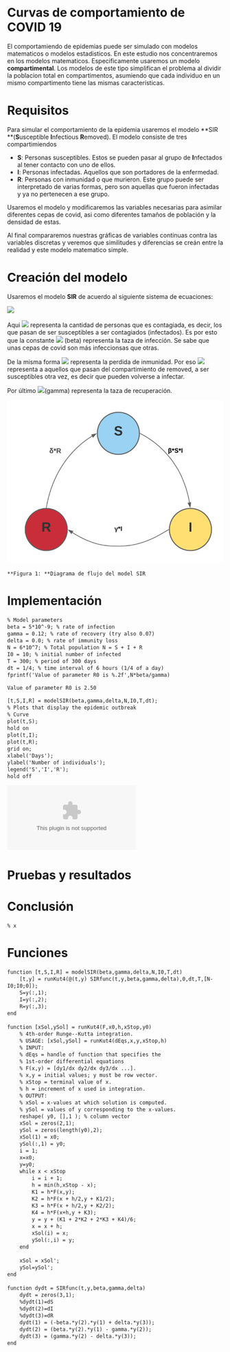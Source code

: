 # Curvas de comportamiento de COVID 19


El comportamiendo de epidemias puede ser simulado con modelos matematicos o modelos estadisticos. En este estudio nos concentraremos en los modelos matematicos. Especificamente usaremos un modelo **compartimental**. Los modelos de este tipo simplifican el problema al dividir la poblacion total en compartimentos, asumiendo que cada individuo en un mismo compartimento tiene las mismas características.


# Requisitos


Para simular el comportamiento de la epidemia usaremos el modelo **SIR **(**S**usceptible **I**nfectious **R**emoved). El modelo consiste de tres compartimiendos



   -  **S**: Personas susceptibles. Estos se pueden pasar al grupo de **I**nfectados al tener contacto con uno de ellos. 
   -  **I**: Personas infectadas. Aquellos que son portadores de la enfermedad. 
   -  **R**: Personas con inmunidad o que murieron. Este grupo puede ser interpretado de varias formas, pero son aquellas que fueron infectadas y ya no pertenecen a ese grupo. 



Usaremos el modelo y modificaremos las variables necesarias para asimilar diferentes cepas de covid, asi como diferentes tamaños de población y la densidad de estas.




Al final compararemos nuestras gráficas de variables continuas contra las variables discretas y veremos que similitudes y diferencias se creán entre la realidad y este modelo matematico simple.


# Creación del modelo


Usaremos el modelo **SIR** de acuerdo al siguiente sistema de ecuaciones:



<img src="https://latex.codecogs.com/gif.latex?\begin{array}{l}&space;\frac{\mathrm{dS}}{\mathrm{dt}}=-\beta&space;\cdot&space;\mathrm{S}\cdot&space;\mathrm{I}+\delta&space;\cdot&space;\mathrm{R}\\&space;\frac{\mathrm{dI}}{\mathrm{dt}}=\beta&space;\cdot&space;\mathrm{S}\cdot&space;\mathrm{I}-\gamma&space;\cdot&space;\mathrm{I}\\&space;\frac{\mathrm{dR}}{\mathrm{dt}}=\gamma&space;\cdot&space;\mathrm{I}-\delta&space;\cdot&space;\mathrm{R}&space;\end{array}"/>



Aqui <img src="https://latex.codecogs.com/gif.latex?\inline&space;\beta&space;\cdot&space;\mathrm{S}\cdot&space;\mathrm{I}"/> representa la cantidad de personas que es contagiada, es decir, los que pasan de ser susceptibles a ser contagiados (infectados). Es por esto que la constante <img src="https://latex.codecogs.com/gif.latex?\inline&space;\beta"/> (beta) representa la taza de infección. Se sabe que unas cepas de covid son más infeccionsas que otras.




De la misma forma <img src="https://latex.codecogs.com/gif.latex?\inline&space;\delta"/> representa la perdida de inmunidad. Por eso <img src="https://latex.codecogs.com/gif.latex?\inline&space;\delta&space;\cdot&space;\mathrm{R}"/> representa a aquellos que pasan del compartimiento de removed, a ser susceptibles otra vez, es decir que pueden volverse a infectar.




Por último <img src="https://latex.codecogs.com/gif.latex?\inline&space;\gamma"/>(gamma) representa la taza de recuperación.




![image_0.png](README_images/image_0.png)




    **Figura 1: **Diagrama de flujo del model SIR


  
# Implementación

```matlab:Code
% Model parameters
beta = 5*10^-9; % rate of infection
gamma = 0.12; % rate of recovery (try also 0.07)
delta = 0.0; % rate of immunity loss
N = 6*10^7; % Total population N = S + I + R
I0 = 10; % initial number of infected
T = 300; % period of 300 days
dt = 1/4; % time interval of 6 hours (1/4 of a day)
fprintf('Value of parameter R0 is %.2f',N*beta/gamma)
```


```text:Output
Value of parameter R0 is 2.50
```


```matlab:Code
[t,S,I,R] = modelSIR(beta,gamma,delta,N,I0,T,dt);
% Plots that display the epidemic outbreak
% Curve
plot(t,S); 
hold on
plot(t,I); 
plot(t,R); 
grid on;
xlabel('Days'); 
ylabel('Number of individuals');
legend('S','I','R');
hold off
```


![figure_0.eps](README_images/figure_0.eps)

# Pruebas y resultados
# Conclusión

```matlab:Code
% x
```

# Funciones

```matlab:Code
function [t,S,I,R] = modelSIR(beta,gamma,delta,N,I0,T,dt)
    [t,y] = runKut4(@(t,y) SIRfunc(t,y,beta,gamma,delta),0,dt,T,[N-I0;I0;0]);    
    S=y(:,1);
    I=y(:,2);
    R=y(:,3);
end

function [xSol,ySol] = runKut4(F,x0,h,xStop,y0)
    % 4th-order Runge--Kutta integration.
    % USAGE: [xSol,ySol] = runKut4(dEqs,x,y,xStop,h)
    % INPUT:
    % dEqs = handle of function that specifies the    
    % 1st-order differential equations
    % F(x,y) = [dy1/dx dy2/dx dy3/dx ...].
    % x,y = initial values; y must be row vector.
    % xStop = terminal value of x.
    % h = increment of x used in integration.
    % OUTPUT:
    % xSol = x-values at which solution is computed.
    % ySol = values of y corresponding to the x-values.
    reshape( y0, [],1 ); % column vector
    xSol = zeros(2,1); 
    ySol = zeros(length(y0),2);
    xSol(1) = x0; 
    ySol(:,1) = y0;
    i = 1;
    x=x0;
    y=y0;    
    while x < xStop
        i = i + 1;
        h = min(h,xStop - x);
        K1 = h*F(x,y);
        K2 = h*F(x + h/2,y + K1/2);
        K3 = h*F(x + h/2,y + K2/2);
        K4 = h*F(x+h,y + K3);
        y = y + (K1 + 2*K2 + 2*K3 + K4)/6;
        x = x + h;
        xSol(i) = x;
        ySol(:,i) = y; 
    end
    
    xSol = xSol';
    ySol=ySol';
end

function dydt = SIRfunc(t,y,beta,gamma,delta)
    dydt = zeros(3,1);
    %dydt(1)=dS
    %dydt(2)=dI
    %dydt(3)=dR
    dydt(1) = (-beta.*y(2).*y(1) + delta.*y(3));    
    dydt(2) = (beta.*y(2).*y(1) - gamma.*y(2));
    dydt(3) = (gamma.*y(2) - delta.*y(3));
end

```

